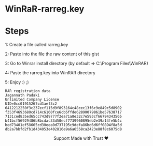 # WinRaR-rarreg.key

# Steps

1: Create a file called rarreg.key

2: Paste into the file the raw content of this gist

3: Go to Winrar install directory (by default => C:\Program Files\WinRAR)

4: Paste the rarreg.key into WinRAR directory

5: Enjoy :) ;) 

    RAR registration data
    Jagannath Padaki
    Unlimited Company License
    UID=0cc01915267cd1aef3c2
    6412212250f3c237ecf115d9f893164c48cec13f6c9e849c5d8902
    f353f4693680cd714c6160fce6cb5ffde62890079861be57638717
    7131ced835ed65cc743d9777f2ea71a8e32c7e593cf66794343565
    b41bcf56929486b8bcdac33d50ecf7739960895eb2e39a14fe5b4c
    bed73401ef58605cd30eea0d737195c9defa86bd6d6ff0894f8a5d
    db2a7bbfd2fb1d434053e402816e9a6a6558ca2423e88f8c6075d8

<p align="center">Support Made with Trust ❤️</p>
